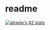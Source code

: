 # readme
[![absela's 42 stats](https://badge.mediaplus.ma/greenbinary/absela)](https://github.com/oakoudad/badge42)
